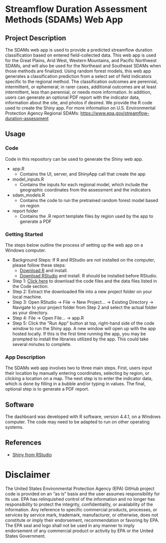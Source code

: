 # Streamflow Duration Assessment Methods (SDAMs) Web App

## Project Description
The SDAMs web app is used to provide a predicted streamflow duration classification based on entered field-collected data. This web app is used for the Great Plains, Arid West, Western Mountains, and Pacific Northwest SDAMs, and will also be used for the Northeast and Southeast SDAMs when those methods are finalized. Using random forest models, this web app generates a classification prediction from a select set of field indicators specific to the regional method. The classification outcomes are perennial, intermittent, or ephemeral; in rarer cases, additional outcomes are at least intermittent, less than perennial, or needs more information. In addition, users can generate an optional PDF report with the indicator data, information about the site, and photos if desired. We provide the R code used to create the Shiny app. For more information on U.S. Environmental Protection Agency Regional SDAMs: https://www.epa.gov/streamflow-duration-assessment
## Usage
### Code
Code in this repository can be used to generate the Shiny web app. 
* app.R
  * Contains the UI, server, and ShinyApp call that create the app
* model_inputs.R
  * Contains the inputs for each regional model, which include the geographic coordinates from the assessment and the indicators 
* sdam_models.R
  * Contains the code to run the pretrained random forest model based on region
* report folder
  * Contains the .R report template files by region used by the app to generate a PDF 
  
### Getting Started
The steps below outline the process of setting up the web app on a Windows computer. 
* Background Steps: If R and RStudio are not installed on the computer, please follow these steps:
	* [Download R](https://www.r-project.org/) and install.
	* [Download RStudio](https://posit.co/) and install. R should be installed before RStudio.
* Step 1: [Click here](https://github.com/USEPA/SDAM-web-app/archive/refs/heads/main.zip) to download the code files and the data files listed in the Code section.
* Step 2: Extract the downloaded file into a new project folder on your local machine.
* Step 3: Open RStudio -> File -> New Project... -> Existing Directory -> Navigate to your project folder from Step 2 and select the actual folder as your directory.
* Step 4: File -> Open File... -> app.R
* Step 5: Click the "Run App" button at top, right-hand side of the code window to run the Shiny app.  A new window will open up with the app hosted locally.  If this is the first time running the app, you may be prompted to install the libraries utilized by the app.  This could take several minutes to complete.

### App Description
The SDAMs web app involves two to three main steps. First, users input their location by manually entering coordinates, selecting by region, or clicking a location on a map. The next step is to enter the indicator data, which is done by filling in a bubble and/or typing in values. The final, optional step is to generate a PDF report. 


## Software
The dashboard was developed with R software, version 4.4.1, on a Windows computer.  The code may need to be adapted to run on other operating systems.

## References
* [Shiny from RStudio](https://shiny.rstudio.com/)


# Disclaimer 
The United States Environmental Protection Agency (EPA) GitHub project code is provided on an “as is” basis and the user assumes responsibility for its use. EPA has relinquished control of the information and no longer has responsibility to protect the integrity, confidentiality, or availability of the information. Any reference to specific commercial products, processes, or services by service mark, trademark, manufacturer, or otherwise, does not constitute or imply their endorsement, recommendation or favoring by EPA. The EPA seal and logo shall not be used in any manner to imply endorsement of any commercial product or activity by EPA or the United States Government.
